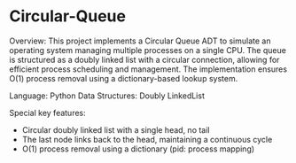 # Circular-Queue

Overview: 
This project implements a Circular Queue ADT to simulate an operating system managing multiple processes on a single CPU. The queue is structured as a doubly linked list with a circular connection, allowing for efficient process scheduling and management. The implementation ensures O(1) process removal using a dictionary-based lookup system.

Language: Python
Data Structures: Doubly LinkedList

Special key features:
+ Circular doubly linked list with a single head, no tail
+ The last node links back to the head, maintaining a continuous cycle
+ O(1) process removal using a dictionary (pid: process mapping)
